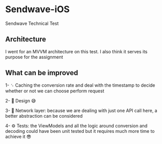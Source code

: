 # Sendwave-iOS
Sendwave Technical Test

## Architecture
I went for an MVVM architecture on this test. I also think it serves its purpose for the assignment 

## What can be improved

1- ␜ Caching the conversion rate and deal with the timestamp to decide whether or not we can choose perform request

2- 🎨 Design 😅

3- 📡 Network layer: because we are dealing with just one API call here, a better abstraction can be considered 

4- ⚙️ Tests: the ViewModels and all the logic around conversion and decoding could have been unit tested but it requires much more time to achieve it 😎
